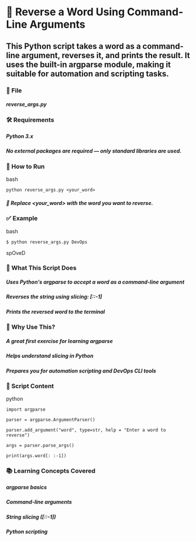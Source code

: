 # 🔁 Reverse a Word Using Command-Line Arguments
## This Python script takes a word as a command-line argument, reverses it, and prints the result. It uses the built-in argparse module, making it suitable for automation and scripting tasks.

### 📁 File
##### reverse_args.py

### 🛠️ Requirements
##### Python 3.x

##### No external packages are required — only standard libraries are used.

### 🚀 How to Run
bash
```
python reverse_args.py <your_word>
```
##### 📌 Replace <your_word> with the word you want to reverse.

### ✅ Example
bash
```
$ python reverse_args.py DevOps
```
spOveD

### 🧠 What This Script Does
##### Uses Python's argparse to accept a word as a command-line argument

##### Reverses the string using slicing: [::-1]

##### Prints the reversed word to the terminal

### 📌 Why Use This?
##### A great first exercise for learning argparse

##### Helps understand slicing in Python

##### Prepares you for automation scripting and DevOps CLI tools

### 📄 Script Content
python
```
import argparse

parser = argparse.ArgumentParser()

parser.add_argument("word", type=str, help = "Enter a word to reverse")

args = parser.parse_args()

print(args.word[: :-1])
```

### 📚 Learning Concepts Covered
##### argparse basics

##### Command-line arguments

##### String slicing ([::-1])

##### Python scripting
